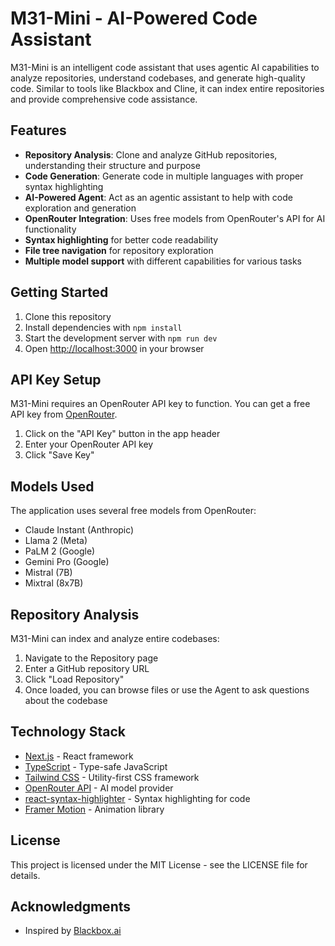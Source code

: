 # M31-Mini - AI-Powered Code Assistant

M31-Mini is an intelligent code assistant that uses agentic AI capabilities to analyze repositories, understand codebases, and generate high-quality code. Similar to tools like Blackbox and Cline, it can index entire repositories and provide comprehensive code assistance.

## Features

- **Repository Analysis**: Clone and analyze GitHub repositories, understanding their structure and purpose
- **Code Generation**: Generate code in multiple languages with proper syntax highlighting
- **AI-Powered Agent**: Act as an agentic assistant to help with code exploration and generation
- **OpenRouter Integration**: Uses free models from OpenRouter's API for AI functionality
- **Syntax highlighting** for better code readability
- **File tree navigation** for repository exploration
- **Multiple model support** with different capabilities for various tasks

## Getting Started

1. Clone this repository
2. Install dependencies with `npm install`
3. Start the development server with `npm run dev`
4. Open [http://localhost:3000](http://localhost:3000) in your browser

## API Key Setup

M31-Mini requires an OpenRouter API key to function. You can get a free API key from [OpenRouter](https://openrouter.ai/keys).

1. Click on the "API Key" button in the app header
2. Enter your OpenRouter API key
3. Click "Save Key"

## Models Used

The application uses several free models from OpenRouter:

- Claude Instant (Anthropic)
- Llama 2 (Meta)
- PaLM 2 (Google)
- Gemini Pro (Google)
- Mistral (7B)
- Mixtral (8x7B)

## Repository Analysis

M31-Mini can index and analyze entire codebases:

1. Navigate to the Repository page
2. Enter a GitHub repository URL
3. Click "Load Repository"
4. Once loaded, you can browse files or use the Agent to ask questions about the codebase

## Technology Stack

- [Next.js](https://nextjs.org/) - React framework
- [TypeScript](https://www.typescriptlang.org/) - Type-safe JavaScript
- [Tailwind CSS](https://tailwindcss.com/) - Utility-first CSS framework
- [OpenRouter API](https://openrouter.ai/) - AI model provider
- [react-syntax-highlighter](https://github.com/react-syntax-highlighter/react-syntax-highlighter) - Syntax highlighting for code
- [Framer Motion](https://www.framer.com/motion/) - Animation library

## License

This project is licensed under the MIT License - see the LICENSE file for details.

## Acknowledgments

- Inspired by [Blackbox.ai](https://www.blackbox.ai/) 